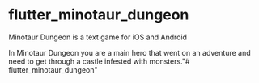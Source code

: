 # flutter_minotaur_dungeon

Minotaur Dungeon is a text game for iOS and Android

In Minotaur Dungeon you are a main hero that went on an adventure
and need to get through a castle infested with monsters."# flutter_minotaur_dungeon" 
